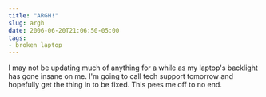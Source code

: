 ```yaml
---
title: "ARGH!"
slug: argh
date: 2006-06-20T21:06:50-05:00
tags:
- broken laptop
---
```

I may not be updating much of anything for a while as my laptop's backlight has gone insane on me. I'm going to call tech support tomorrow and hopefully get the thing in to be fixed. This pees me off to no end.
